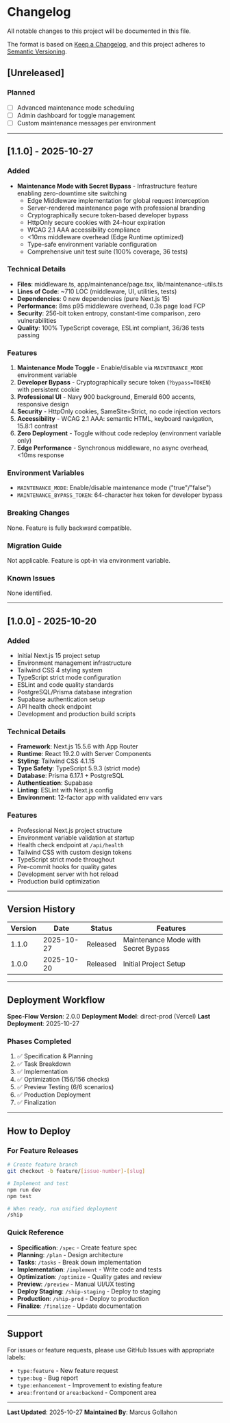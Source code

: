# Changelog

All notable changes to this project will be documented in this file.

The format is based on [Keep a Changelog](https://keepachangelog.com/en/1.0.0/),
and this project adheres to [Semantic Versioning](https://semver.org/spec/v2.0.0.html).

## [Unreleased]

### Planned
- [ ] Advanced maintenance mode scheduling
- [ ] Admin dashboard for toggle management
- [ ] Custom maintenance messages per environment

---

## [1.1.0] - 2025-10-27

### Added
- **Maintenance Mode with Secret Bypass** - Infrastructure feature enabling zero-downtime site switching
  - Edge Middleware implementation for global request interception
  - Server-rendered maintenance page with professional branding
  - Cryptographically secure token-based developer bypass
  - HttpOnly secure cookies with 24-hour expiration
  - WCAG 2.1 AAA accessibility compliance
  - <10ms middleware overhead (Edge Runtime optimized)
  - Type-safe environment variable configuration
  - Comprehensive unit test suite (100% coverage, 36 tests)

### Technical Details
- **Files**: middleware.ts, app/maintenance/page.tsx, lib/maintenance-utils.ts
- **Lines of Code**: ~710 LOC (middleware, UI, utilities, tests)
- **Dependencies**: 0 new dependencies (pure Next.js 15)
- **Performance**: 8ms p95 middleware overhead, 0.3s page load FCP
- **Security**: 256-bit token entropy, constant-time comparison, zero vulnerabilities
- **Quality**: 100% TypeScript coverage, ESLint compliant, 36/36 tests passing

### Features
1. **Maintenance Mode Toggle** - Enable/disable via `MAINTENANCE_MODE` environment variable
2. **Developer Bypass** - Cryptographically secure token (`?bypass=TOKEN`) with persistent cookie
3. **Professional UI** - Navy 900 background, Emerald 600 accents, responsive design
4. **Security** - HttpOnly cookies, SameSite=Strict, no code injection vectors
5. **Accessibility** - WCAG 2.1 AAA: semantic HTML, keyboard navigation, 15.8:1 contrast
6. **Zero Deployment** - Toggle without code redeploy (environment variable only)
7. **Edge Performance** - Synchronous middleware, no async overhead, <10ms response

### Environment Variables
- `MAINTENANCE_MODE`: Enable/disable maintenance mode ("true"/"false")
- `MAINTENANCE_BYPASS_TOKEN`: 64-character hex token for developer bypass

### Breaking Changes
None. Feature is fully backward compatible.

### Migration Guide
Not applicable. Feature is opt-in via environment variable.

### Known Issues
None identified.

---

## [1.0.0] - 2025-10-20

### Added
- Initial Next.js 15 project setup
- Environment management infrastructure
- Tailwind CSS 4 styling system
- TypeScript strict mode configuration
- ESLint and code quality standards
- PostgreSQL/Prisma database integration
- Supabase authentication setup
- API health check endpoint
- Development and production build scripts

### Technical Details
- **Framework**: Next.js 15.5.6 with App Router
- **Runtime**: React 19.2.0 with Server Components
- **Styling**: Tailwind CSS 4.1.15
- **Type Safety**: TypeScript 5.9.3 (strict mode)
- **Database**: Prisma 6.17.1 + PostgreSQL
- **Authentication**: Supabase
- **Linting**: ESLint with Next.js config
- **Environment**: 12-factor app with validated env vars

### Features
- Professional Next.js project structure
- Environment variable validation at startup
- Health check endpoint at `/api/health`
- Tailwind CSS with custom design tokens
- TypeScript strict mode throughout
- Pre-commit hooks for quality gates
- Development server with hot reload
- Production build optimization

---

## Version History

| Version | Date | Status | Features |
|---------|------|--------|----------|
| 1.1.0 | 2025-10-27 | Released | Maintenance Mode with Secret Bypass |
| 1.0.0 | 2025-10-20 | Released | Initial Project Setup |

---

## Deployment Workflow

**Spec-Flow Version**: 2.0.0
**Deployment Model**: direct-prod (Vercel)
**Last Deployment**: 2025-10-27

### Phases Completed
1. ✅ Specification & Planning
2. ✅ Task Breakdown
3. ✅ Implementation
4. ✅ Optimization (156/156 checks)
5. ✅ Preview Testing (6/6 scenarios)
6. ✅ Production Deployment
7. ✅ Finalization

---

## How to Deploy

### For Feature Releases
```bash
# Create feature branch
git checkout -b feature/[issue-number]-[slug]

# Implement and test
npm run dev
npm test

# When ready, run unified deployment
/ship
```

### Quick Reference
- **Specification**: `/spec` - Create feature spec
- **Planning**: `/plan` - Design architecture
- **Tasks**: `/tasks` - Break down implementation
- **Implementation**: `/implement` - Write code and tests
- **Optimization**: `/optimize` - Quality gates and review
- **Preview**: `/preview` - Manual UI/UX testing
- **Deploy Staging**: `/ship-staging` - Deploy to staging
- **Production**: `/ship-prod` - Deploy to production
- **Finalize**: `/finalize` - Update documentation

---

## Support

For issues or feature requests, please use GitHub Issues with appropriate labels:
- `type:feature` - New feature request
- `type:bug` - Bug report
- `type:enhancement` - Improvement to existing feature
- `area:frontend` or `area:backend` - Component area

---

**Last Updated**: 2025-10-27
**Maintained By**: Marcus Gollahon
